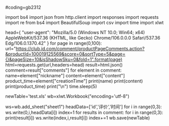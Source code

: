 #coding=gb2312

import bs4
import json
from http.client import responses
import requests
import re
from bs4 import BeautifulSoup
import csv
import time
import xlwt

head={
    "user-agent": "Mozilla/5.0 (Windows NT 10.0; Win64; x64) AppleWebKit/537.36 (KHTML, like Gecko) Chrome/106.0.0.0 Safari/537.36 Edg/106.0.1370.42"
}
for page in range(0,100):
  url="https://club.jd.com/comment/productPageComments.action?&productId=100019125569&score=0&sortType=5&page={}&pageSize=10&isShadowSku=0&fold=1".format(page)
  html=requests.get(url,headers=head)
  result=html.json()
  comment=result["comments"]
  for element in comment:
    name=element["nickname"]
    content=element["content"]
    product_time=element["creationTime"]
    print(name)
    print(content)
    print(product_time)
    print("\n")
  time.sleep(5)


newTable='test.xls'
wb=xlwt.Workbook("encoding='utf-8")

ws=wb.add_sheet("sheet1")
headData=['id','评价','时间']
for i in range(0,3):
    ws.write(0,i,headData[i])
index=1
for results in comment:
    for i in range(0,3):
        print(result[i])
        ws.write(index,i,result[i])
        index+=1
        wb.save(newTable)
